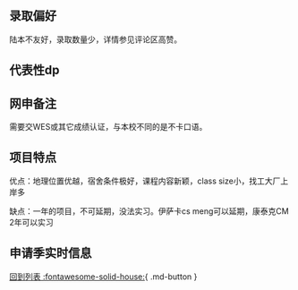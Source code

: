 ## 录取偏好

陆本不友好，录取数量少，详情参见评论区高赞。

## 代表性dp

## 网申备注

需要交WES或其它成绩认证，与本校不同的是不卡口语。

## 项目特点

优点：地理位置优越，宿舍条件极好，课程内容新颖，class size小，找工大厂上岸多

缺点：一年的项目，不可延期，没法实习。伊萨卡cs meng可以延期，康泰克CM 2年可以实习

## 申请季实时信息

[回到列表 :fontawesome-solid-house:](选校梯度.md){ .md-button }
